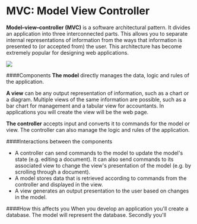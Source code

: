 # MVC: Model View Controller



**Model–view–controller (MVC)** is a software architectural pattern. It divides an application into three interconnected parts. This allows you to separate internal representations of information from the ways that information is presented to (or accepted from) the user. This architecture has become extremely popular for designing web applications.

![](https://upload.wikimedia.org/wikipedia/commons/a/a0/MVC-Process.svg)

####Components
**The model** directly manages the data, logic and rules of the application.

**A view** can be any output representation of information, such as a chart or a diagram. Multiple views of the same information are possible, such as a bar chart for management and a tabular view for accountants. In applications you will create the view will be the web page.

**The controller** accepts input and converts it to commands for the model or view. The controller can also manage the logic and rules of the application. 

####Interactions between the components
* A controller can send commands to the model to update the model's state (e.g. editing a document). It can also send commands to its associated view to change the view's presentation of the model (e.g. by scrolling through a document).
* A model stores data that is retrieved according to commands from the controller and displayed in the view.
* A view generates an output presentation to the user based on changes in the model.


####How this affects you
When you develop an application you'll create a database. The model will represent the database. Secondly you'll 